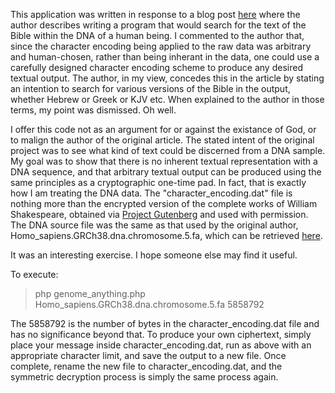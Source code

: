 This application was written in response to a blog post [here](http://kristitty.net/blog/finding-bible-verses-in-dna/) where the author describes writing a program that would search for the text of the Bible within the DNA of a human being. I commented to the author that, since the character encoding being applied to the raw data was arbitrary and human-chosen, rather than being inherant in the data, one could use a carefully designed character encoding scheme to produce any desired textual output. The author, in my view, concedes this in the article by stating an intention to search for various versions of the Bible in the output, whether Hebrew or Greek or KJV etc. When explained to the author in those terms, my point was dismissed. Oh well.

I offer this code not as an argument for or against the existance of God, or to malign the author of the original article. The stated intent of the original project was to see what kind of text could be discerned from a DNA sample. My goal was to show that there is no inherent textual representation with a DNA sequence, and that arbitrary textual output can be produced using the same principles as a cryptographic one-time pad. In fact, that is exactly how I am treating the DNA data. The "character_encoding.dat" file is nothing more than the encrypted version of the complete works of William Shakespeare, obtained via [Project Gutenberg](http://www.gutenberg.org/files/100/100-0.txt) and used with permission. The DNA source file was the same as that used by the original author,  Homo_sapiens.GRCh38.dna.chromosome.5.fa, which can be retrieved [here](ftp://ftp.ensembl.org/pub/release-92/fasta/homo_sapiens/dna/).

It was an interesting exercise. I hope someone else may find it useful.

To execute:

> php genome_anything.php Homo_sapiens.GRCh38.dna.chromosome.5.fa 5858792

The 5858792 is the number of bytes in the character_encoding.dat file and has no significance beyond that. To produce your own ciphertext, simply place your message inside character_encoding.dat, run as above with an appropriate character limit, and save the output to a new file. Once complete, rename the new file to character_encoding.dat, and the symmetric decryption process is simply the same process again.